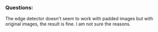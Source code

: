 
### Questions:
The edge detector doesn't seem to work with padded images but with original images, the result is fine. I am not sure the reasons.
